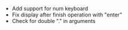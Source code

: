 * Add support for num keyboard
* Fix display after finish operation with "enter"
* Check for double "." in arguments